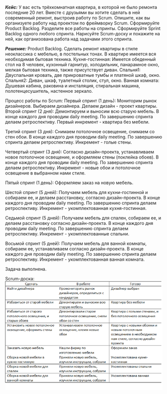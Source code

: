 ***Кейс:***
У вас есть трёхкомнатная квартира, в которой не было ремонта последние 20 лет. Вместе с друзьями вы хотите сделать в ней современный ремонт, выстроив работу по Scrum.
Опишите, как вы организуете работу над проектом по фреймворку Scrum. Сформируйте Product Backlog. Разделите все работы на спринты. Сформируйте Sprint Backlog одного любого спринта. Нарисуйте Scrum-доску и покажите на ней, как организована работа над задачами этого спринта.

***Решение:***
Product Backlog.
Сделать ремонт квартиры в стиле неоклассика с мебелью, в постельных тонах. В квартире имеется вся необходимая бытовая техника.
Кухня-гостинная: Имеется обеденный стол на 8 человек, кухонный гарнитур, холодильник, панарамное окно, мелкая бытовая техника, также присутствует диван.
Спальня1: Двуспальная кровать, две прикроватные тумбы и платяной шкаф, окно.
Спальня2: Диван, шкаф, туалетный столик, стул, окно.
Ванная комната: Душевая кабина, раковина и инсталяция, стиральная машина, полотенцесушитель, настенное зеркало.

Процесс работы по Scrum:
Первый спринт (1 день): Мониторим рынок дизайнеров. Выбираем дизайнера. Делаем дизайн - проект квартиры.
Второй спринт (2 дня): Демонтируем и выносим всю старую мебель. В конце каждого дня проводим daily meeting. По завершению спринта делаем ретроспективу. Первый инкремент - квартира без мебели.

Третий спринт (3 дня): Снимаем потолочное освещение, снимаем со стен обои. В конце каждого дня проводим daily meeting. По завершению спринта делаем ретроспективу. Инкремент - голые стены.

Четвертый спринт (3 дня): Согласно дизайн-проекта, устанавливаем новое потолочное освещение, и оформляем стены (поклейка обоев). В конце каждого дня проводим daily meeting. По завершению спринта делаем ретроспективу. Инкремент - новые обои и потолочное освещение в выбранном нами стиле.

Пятый спринт (1 день): Оформляем заказ на новую мебель.

Шестой спринт (5 дней): Получаем мебель для кухни-гостинной и собираем ее, и делаем расстановку, согласно дизайн-проекта. В конце каждого дня проводим daily meeting. По завершению спринта делаем ретроспективу. Инкремент - укомплектованная кухня-гостинная.

Седьмой спринт (5 дней): Получаем мебель для спален, собираем ее, и делаем расстановку согласно дизайн-проекта. В конце каждого дня проводим daily meeting. По завершению спринта делаем ретроспективу. Инкремент - укомплектованные спальни.

Восьмой спринт (5 дней): Получаем мебель для ванной комнаты, собираем ее, устанавливаем согласно дизайн-проекта. В конце каждого дня проводим daily meeting. По завершению спринта делаем ретроспективу. Инкремент - укомплектованная ванная комната.

Задача выполнена.

Scrum-доска:
![scrum доска](Scrum.bmp)

